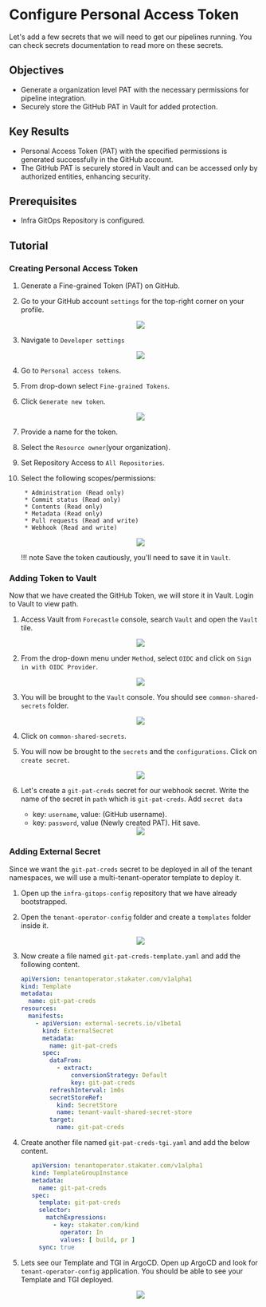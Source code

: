 # Configure Personal Access Token

Let's add a few secrets that we will need to get our pipelines running.
You can check secrets documentation to read more on these secrets.

## Objectives

* Generate a organization level PAT with the necessary permissions for pipeline integration.
* Securely store the GitHub PAT in Vault for added protection.

## Key Results

* Personal Access Token (PAT) with the specified permissions is generated successfully in the GitHub account.
* The GitHub PAT is securely stored in Vault and can be accessed only by authorized entities, enhancing security.

## Prerequisites

* Infra GitOps Repository is configured.

## Tutorial

### Creating Personal Access Token

1. Generate a Fine-grained Token (PAT) on GitHub.

1. Go to your GitHub account `settings` for the top-right corner on your profile.

    <div style="text-align:center"><img src="images/git-account-settings.png" /></div>

1. Navigate to `Developer settings`

      <div style="text-align:center"><img src="images/developer-settings.png" /></div>

1. Go to `Personal access tokens`.

1. From drop-down select `Fine-grained Tokens`.

1. Click `Generate new token`.

    <div style="text-align:center"><img src="images/pat-create.png" /></div>

1. Provide a name for the token.

1. Select the `Resource owner`(your organization).

1. Set Repository Access to `All Repositories`.

1. Select the following scopes/permissions:

        * Administration (Read only)
        * Commit status (Read only)
        * Contents (Read only)
        * Metadata (Read only)
        * Pull requests (Read and write)
        * Webhook (Read and write)

    <div style="text-align:center"><img src="images/repository-permissions.png" /></div>

   !!! note
   Save the token cautiously, you'll need to save it in `Vault`.

### Adding Token to Vault

Now that we have created the GitHub Token, we will store it in Vault.
Login to Vault to view <your-tenant> path.

1. Access Vault from `Forecastle` console, search `Vault` and open the `Vault` tile.

    <div style="text-align:center"><img src="images/forecastle.png" /></div>

1. From the drop-down menu under `Method`, select `OIDC` and click on `Sign in with OIDC Provider`.

    <div style="text-align:center"><img src="images/login-oidc.png" /></div>

1. You will be brought to the `Vault` console. You should see `common-shared-secrets` folder.

    <div style="text-align:center"><img src="images/common-shared-secrets.png" /></div>

1. Click on `common-shared-secrets`.

1. You will now be brought to the `secrets` and the `configurations`. Click on `create secret`.

     <div style="text-align:center"><img src="images/create-secret.png" /></div>

1. Let's create a `git-pat-creds` secret for our webhook secret. Write the name of the secret in `path` which is `git-pat-creds`. Add `secret data`
     * key: `username`, value: (GitHub username).
     * key: `password`, value (Newly created PAT).
   Hit save.

     <div style="text-align:center"><img src="images/git-pat-creds.png" /></div>

### Adding External Secret

Since we want the `git-pat-creds` secret to be deployed in all of the tenant namespaces, we will use a multi-tenant-operator template to deploy it.

1. Open up the `infra-gitops-config` repository that we have already bootstrapped.

1. Open the `tenant-operator-config` folder and create a `templates` folder inside it.

     <div style="text-align:center"><img src="images/template.png" /></div>

1. Now create a file named `git-pat-creds-template.yaml` and add the following content.

     ```yaml
     apiVersion: tenantoperator.stakater.com/v1alpha1
     kind: Template
     metadata:
       name: git-pat-creds
     resources:
       manifests:
         - apiVersion: external-secrets.io/v1beta1
           kind: ExternalSecret
           metadata:
             name: git-pat-creds
           spec:
             dataFrom:
               - extract:
                   conversionStrategy: Default
                   key: git-pat-creds
             refreshInterval: 1m0s
             secretStoreRef:
               kind: SecretStore
               name: tenant-vault-shared-secret-store
             target:
               name: git-pat-creds
     ```

1. Create another file named `git-pat-creds-tgi.yaml` and add the below content.

     ```yaml
        apiVersion: tenantoperator.stakater.com/v1alpha1
        kind: TemplateGroupInstance
        metadata:
          name: git-pat-creds
        spec:
          template: git-pat-creds
          selector:
            matchExpressions:
              - key: stakater.com/kind
                operator: In
                values: [ build, pr ]
          sync: true
     ```

1. Lets see our Template and TGI in ArgoCD. Open up ArgoCD and look for `tenant-operator-config` application. You should be able to see your Template and TGI deployed.

     <div style="text-align:center"><img src="images/tgi-and-template.png" /></div>
